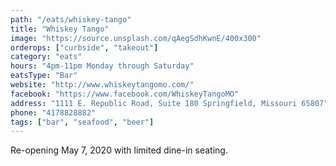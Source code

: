```yaml
---
path: "/eats/whiskey-tango"
title: "Whiskey Tango"
image: "https://source.unsplash.com/qAegSdhKwnE/400x300"
orderops: ["curbside", "takeout"]
category: "eats"
hours: "4pm-11pm Monday through Saturday"
eatsType: "Bar"
website: "http://www.whiskeytangomo.com/"
facebook: "https://www.facebook.com/WhiskeyTangoMO"
address: "1111 E. Republic Road, Suite 180 Springfield, Missouri 65807"
phone: "4178828882"
tags: ["bar", "seafood", "beer"]
---
```


Re-opening May 7, 2020 with limited dine-in seating.
